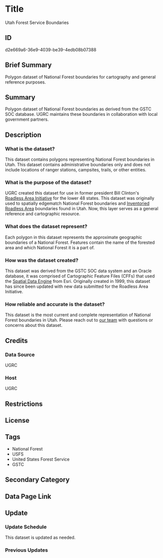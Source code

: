 # Title

Utah Forest Service Boundaries

## ID

d2e669a6-36e9-4039-be39-4edb08b07388

## Brief Summary

Polygon dataset of National Forest boundaries for cartography and general reference purposes.

## Summary

Polygon dataset of National Forest boundaries as derived from the GSTC SOC database. UGRC maintains these boundaries in collaboration with local government partners.

## Description

### What is the dataset?

This dataset contains polygons representing National Forest boundaries in Utah. This dataset contains administrative boundaries only and does not include locations of ranger stations, campsites, trails, or other entities.

### What is the purpose of the dataset?

UGRC created this dataset for use in former president Bill Clinton's [Roadless Area Initiative](https://www.fs.usda.gov/roadmain/roadless) for the lower 48 states. This dataset was originally used to spatially edgematch National Forest boundaries and [Inventoried Roadless Area](https://crsreports.congress.gov/product/pdf/R/R46504) boundaries found in Utah. Now, this layer serves as a general reference and cartographic resource.

### What does the dataset represent?

Each polygon in this dataset represents the approximate geographic boundaries of a National Forest. Features contain the name of the forested area and which National Forest it is a part of.

### How was the dataset created?

This dataset was derived from the GSTC SOC data system and an Oracle database, it was comprised of Cartographic Feature Files (CFFs) that used the [Spatial Data Engine](https://support.esri.com/en-us/technical-paper/spatial-database-engine-sde-270) from Esri. Originally created in 1999, this dataset has since been updated with new data submitted for the Roadless Area Initiative.

### How reliable and accurate is the dataset?

This dataset is the most current and complete representation of National Forest boundaries in Utah. Please reach out to [our team](https://gis.utah.gov/about/) with questions or concerns about this dataset.

## Credits

### Data Source

UGRC

### Host

UGRC

## Restrictions

## License

## Tags

- National Forest
- USFS
- United States Forest Service
- GSTC

## Secondary Category

## Data Page Link

## Update

### Update Schedule

This dataset is updated as needed.

### Previous Updates
